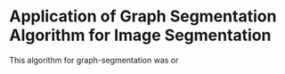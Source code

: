 # Application of Graph Segmentation Algorithm for Image Segmentation

This algorithm for graph-segmentation was or